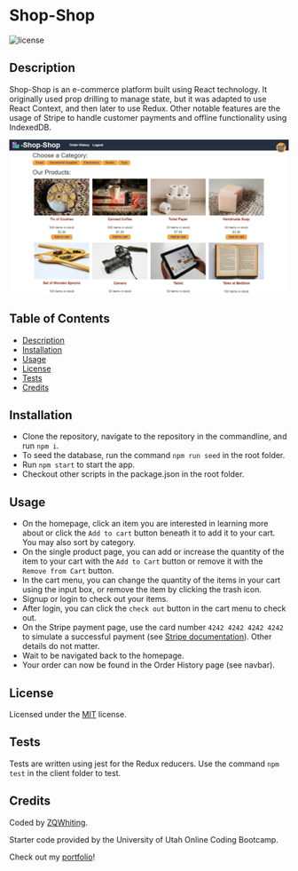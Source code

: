 # Shop-Shop
![license](https://img.shields.io/badge/License-MIT-blue)

<a name='description'></a>
## Description
Shop-Shop is an e-commerce platform built using React technology. It originally used prop drilling to manage state, but it was adapted to use React Context, and then later to use Redux. Other notable features are the usage of Stripe to handle customer payments and offline functionality using IndexedDB.

![shop-shop](./shop-shop-screenshot.jpg)

## Table of Contents
* [Description](#Description)
* [Installation](#Installation)
* [Usage](#Usage)
* [License](#License)
* [Tests](#Tests)
* [Credits](#Credits)

<a name='installation'></a>
## Installation
* Clone the repository, navigate to the repository in the commandline, and run `npm i`.
 * To seed the database, run the command `npm run seed` in the root folder.
 * Run `npm start` to start the app.
 * Checkout other scripts in the package.json in the root folder.

<a name='usage'></a>
## Usage
* On the homepage, click an item you are interested in learning more about or click the `Add to cart` button beneath it to add it to your cart. You may also sort by category.
 * On the single product page, you can add or increase the quantity of the item to your cart with the `Add to Cart` button or remove it with the `Remove from Cart` button.
 * In the cart menu, you can change the quantity of the items in your cart using the input box, or remove the item by clicking the trash icon.
 * Signup or login to check out your items.
 * After login, you can click the `check out` button in the cart menu to check out.
 * On the Stripe payment page, use the card number `4242 4242 4242 4242` to simulate a successful payment (see [Stripe documentation](https://stripe.com/docs/testing)). Other details do not matter.
 * Wait to be navigated back to the homepage.
 * Your order can now be found in the Order History page (see navbar).

<a name='license'></a>
## License
Licensed under the [MIT](./LICENSE) license.

<a name='tests'></a>
## Tests
Tests are written using jest for the Redux reducers. Use the command `npm test` in the client folder to test.

<a name='Credits'></a>
## Credits
Coded by [ZQWhiting](https://github.com/ZQWhiting).

 Starter code provided by the University of Utah Online Coding Bootcamp.

Check out my [portfolio](https://zqwhiting.github.io/react-portfolio/)!